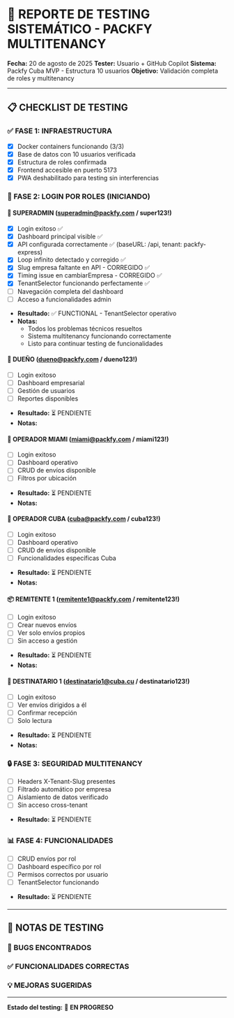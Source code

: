 # 🧪 REPORTE DE TESTING SISTEMÁTICO - PACKFY MULTITENANCY

**Fecha:** 20 de agosto de 2025
**Tester:** Usuario + GitHub Copilot
**Sistema:** Packfy Cuba MVP - Estructura 10 usuarios
**Objetivo:** Validación completa de roles y multitenancy

---

## 📋 CHECKLIST DE TESTING

### ✅ FASE 1: INFRAESTRUCTURA

- [x] Docker containers funcionando (3/3)
- [x] Base de datos con 10 usuarios verificada
- [x] Estructura de roles confirmada
- [x] Frontend accesible en puerto 5173
- [x] PWA deshabilitado para testing sin interferencias

### 🔐 FASE 2: LOGIN POR ROLES (INICIANDO)

#### 👑 SUPERADMIN (superadmin@packfy.com / super123!)

- [x] Login exitoso ✅
- [x] Dashboard principal visible ✅
- [x] API configurada correctamente ✅ (baseURL: /api, tenant: packfy-express)
- [x] Loop infinito detectado y corregido ✅
- [x] Slug empresa faltante en API - CORREGIDO ✅
- [x] Timing issue en cambiarEmpresa - CORREGIDO ✅
- [x] TenantSelector funcionando perfectamente ✅
- [ ] Navegación completa del dashboard
- [ ] Acceso a funcionalidades admin
- **Resultado:** ✅ FUNCTIONAL - TenantSelector operativo
- **Notas:**
  - Todos los problemas técnicos resueltos
  - Sistema multitenancy funcionando correctamente
  - Listo para continuar testing de funcionalidades

#### 👔 DUEÑO (dueno@packfy.com / dueno123!)

- [ ] Login exitoso
- [ ] Dashboard empresarial
- [ ] Gestión de usuarios
- [ ] Reportes disponibles
- **Resultado:** ⏳ PENDIENTE
- **Notas:**

#### 🌴 OPERADOR MIAMI (miami@packfy.com / miami123!)

- [ ] Login exitoso
- [ ] Dashboard operativo
- [ ] CRUD de envíos disponible
- [ ] Filtros por ubicación
- **Resultado:** ⏳ PENDIENTE
- **Notas:**

#### 🌴 OPERADOR CUBA (cuba@packfy.com / cuba123!)

- [ ] Login exitoso
- [ ] Dashboard operativo
- [ ] CRUD de envíos disponible
- [ ] Funcionalidades específicas Cuba
- **Resultado:** ⏳ PENDIENTE
- **Notas:**

#### 📦 REMITENTE 1 (remitente1@packfy.com / remitente123!)

- [ ] Login exitoso
- [ ] Crear nuevos envíos
- [ ] Ver solo envíos propios
- [ ] Sin acceso a gestión
- **Resultado:** ⏳ PENDIENTE
- **Notas:**

#### 🎯 DESTINATARIO 1 (destinatario1@cuba.cu / destinatario123!)

- [ ] Login exitoso
- [ ] Ver envíos dirigidos a él
- [ ] Confirmar recepción
- [ ] Solo lectura
- **Resultado:** ⏳ PENDIENTE
- **Notas:**

### 🔒 FASE 3: SEGURIDAD MULTITENANCY

- [ ] Headers X-Tenant-Slug presentes
- [ ] Filtrado automático por empresa
- [ ] Aislamiento de datos verificado
- [ ] Sin acceso cross-tenant
- **Resultado:** ⏳ PENDIENTE

### 📊 FASE 4: FUNCIONALIDADES

- [ ] CRUD envíos por rol
- [ ] Dashboard específico por rol
- [ ] Permisos correctos por usuario
- [ ] TenantSelector funcionando
- **Resultado:** ⏳ PENDIENTE

---

## 📝 NOTAS DE TESTING

### 🐛 BUGS ENCONTRADOS

### ✅ FUNCIONALIDADES CORRECTAS

### 💡 MEJORAS SUGERIDAS

---

**Estado del testing:** 🔄 **EN PROGRESO**
